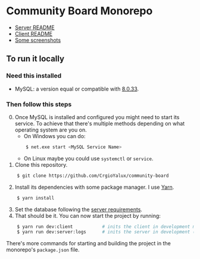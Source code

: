 # Community Board Monorepo

- [Server README](/server/README.md)
- [Client README](/client/README.md)
- [Some screenshots](/docs/screenshots.md)

## To run it locally

### Need this installed
- MySQL: a version equal or compatible with [8.0.33](https://dev.mysql.com/doc/relnotes/mysql/8.0/en/news-8-0-33.html).

### Then follow this steps
0. Once MySQL is installed and configured you might need to start its service. To achieve that there's multiple methods depending on what operating system are you on.
    - On Windows you can do:
    ```bash
        $ net.exe start <MySQL Service Name>
    ```
    - On Linux maybe you could use `systemctl` or `service`.
1. Clone this repository.
```bash
    $ git clone https://github.com/CrgioYalux/community-board
```
2. Install its dependencies with some package manager. I use [Yarn](https://yarnpkg.com/).
```bash
    $ yarn install
```
3. Set the database following the [server requirements](/server/README.md).
4. That should be it. You can now start the project by running:
```bash
    $ yarn run dev:client           # inits the client in development mode
    $ yarn run dev:server:logs      # inits the server in development (+ all logs) mode
```
There's more commands for starting and building the project in the monorepo's `package.json` file.
